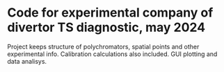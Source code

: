 
# Code for experimental company of divertor TS diagnostic, may 2024 
Project keeps structure of polychromators, spatial points and other experimental info. Calibration calculations also included. GUI plotting and data analisys.